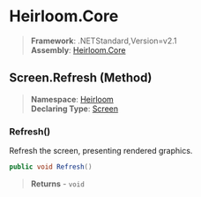 # Heirloom.Core

> **Framework**: .NETStandard,Version=v2.1  
> **Assembly**: [Heirloom.Core][0]

## Screen.Refresh (Method)

> **Namespace**: [Heirloom][0]  
> **Declaring Type**: [Screen][1]

### Refresh()

Refresh the screen, presenting rendered graphics.

```cs
public void Refresh()
```

> **Returns** - `void`

[0]: ../../../Heirloom.Core.md
[1]: ../Screen.md
